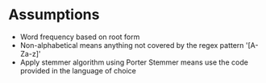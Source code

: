 
# Assumptions

- Word frequency based on root form
- Non-alphabetical means anything not covered by the regex pattern '[A-Za-z]'
- Apply stemmer algorithm using Porter Stemmer means use the code provided in the language of choice
